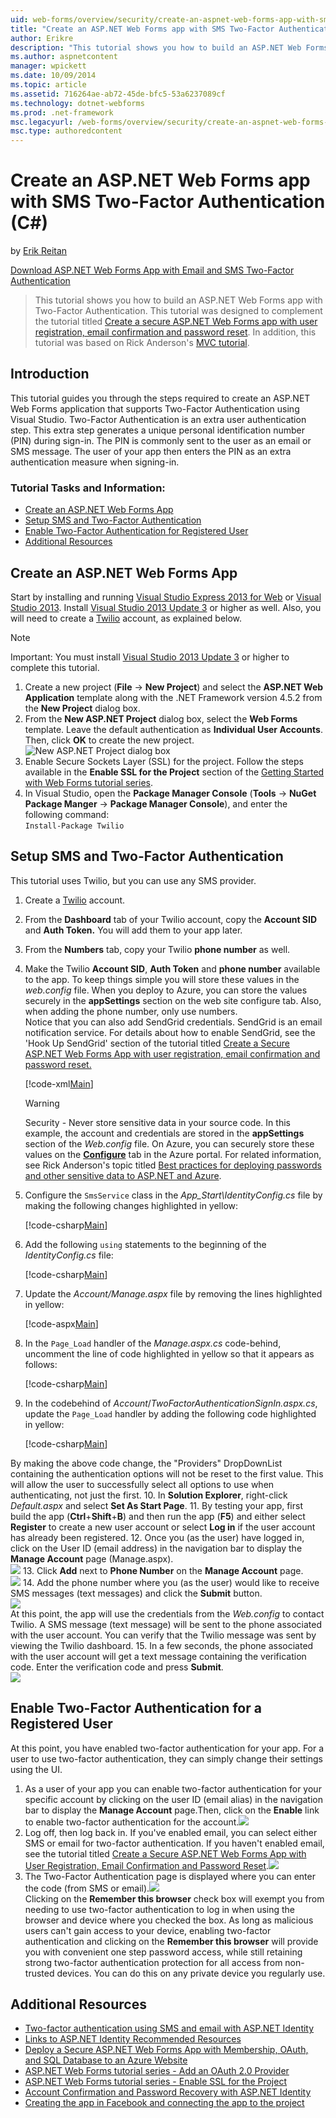 ```yaml
---
uid: web-forms/overview/security/create-an-aspnet-web-forms-app-with-sms-two-factor-authentication
title: "Create an ASP.NET Web Forms app with SMS Two-Factor Authentication (C#) | Microsoft Docs"
author: Erikre
description: "This tutorial shows you how to build an ASP.NET Web Forms app with Two-Factor Authentication. This tutorial was designed to complement the tutorial titled Cr..."
ms.author: aspnetcontent
manager: wpickett
ms.date: 10/09/2014
ms.topic: article
ms.assetid: 716264ae-ab72-45de-bfc5-53a6237089cf
ms.technology: dotnet-webforms
ms.prod: .net-framework
msc.legacyurl: /web-forms/overview/security/create-an-aspnet-web-forms-app-with-sms-two-factor-authentication
msc.type: authoredcontent
---
```

Create an ASP.NET Web Forms app with SMS Two-Factor Authentication (C#)
====================
by [Erik Reitan](https://github.com/Erikre)

[Download ASP.NET Web Forms App with Email and SMS Two-Factor Authentication](https://code.msdn.microsoft.com/ASPNET-Web-Forms-App-with-5a0ff94e)

> This tutorial shows you how to build an ASP.NET Web Forms app with Two-Factor Authentication. This tutorial was designed to complement the tutorial titled [Create a secure ASP.NET Web Forms app with user registration, email confirmation and password reset](create-a-secure-aspnet-web-forms-app-with-user-registration-email-confirmation-and-password-reset.md). In addition, this tutorial was based on Rick Anderson's [MVC tutorial](../../../mvc/overview/security/aspnet-mvc-5-app-with-sms-and-email-two-factor-authentication.md).


## Introduction

This tutorial guides you through the steps required to create an ASP.NET Web Forms application that supports Two-Factor Authentication using Visual Studio. Two-Factor Authentication is an extra user authentication step. This extra step generates a unique personal identification number (PIN) during sign-in. The PIN is commonly sent to the user as an email or SMS message. The user of your app then enters the PIN as an extra authentication measure when signing-in.

### Tutorial Tasks and Information:

- [Create an ASP.NET Web Forms App](#createWebForms)
- [Setup SMS and Two-Factor Authentication](#SMS)
- [Enable Two-Factor Authentication for Registered User](#use2FA)
- [Additional Resources](#addRes)

<a id="createWebForms"></a>
## Create an ASP.NET Web Forms App

Start by installing and running [Visual Studio Express 2013 for Web](https://go.microsoft.com/fwlink/?LinkId=299058) or [Visual Studio 2013](https://go.microsoft.com/fwlink/?LinkId=306566). Install [Visual Studio 2013 Update 3](https://go.microsoft.com/fwlink/?LinkId=390465) or higher as well. Also, you will need to create a [Twilio](https://www.twilio.com/try-twilio) account, as explained below.

> [!NOTE]
> Important: You must install [Visual Studio 2013 Update 3](https://go.microsoft.com/fwlink/?LinkId=390465) or higher to complete this tutorial.


1. Create a new project (**File** -&gt; **New Project**) and select the **ASP.NET Web Application** template along with the .NET Framework version 4.5.2 from the **New Project** dialog box.
2. From the **New ASP.NET Project** dialog box, select the **Web Forms** template. Leave the default authentication as **Individual User Accounts**. Then, click **OK** to create the new project.  
    ![New ASP.NET Project dialog box](create-an-aspnet-web-forms-app-with-sms-two-factor-authentication/_static/image1.png)
3. Enable Secure Sockets Layer (SSL) for the project. Follow the steps available in the **Enable SSL for the Project** section of the [Getting Started with Web Forms tutorial series](../getting-started/getting-started-with-aspnet-45-web-forms/checkout-and-payment-with-paypal.md#SSLWebForms).
4. In Visual Studio, open the **Package Manager Console** (**Tools** -&gt; **NuGet Package Manger** -&gt; **Package Manager Console**), and enter the following command:  
    `Install-Package Twilio`

<a id="SMS"></a>
## Setup SMS and Two-Factor Authentication

This tutorial uses Twilio, but you can use any SMS provider.

1. Create a [Twilio](https://www.twilio.com/try-twilio) account.
2. From the **Dashboard** tab of your Twilio account, copy the **Account SID** and **Auth Token.** You will add them to your app later.
3. From the **Numbers** tab, copy your Twilio **phone number** as well.
4. Make the Twilio **Account SID**, **Auth Token** and **phone number** available to the app. To keep things simple you will store these values in the *web.config* file. When you deploy to Azure, you can store the values securely in the **appSettings** section on the web site configure tab. Also, when adding the phone number, only use numbers.   
 Notice that you can also add SendGrid credentials. SendGrid is an email notification service. For details about how to enable SendGrid, see the 'Hook Up SendGrid' section of the tutorial titled [Create a Secure ASP.NET Web Forms App with user registration, email confirmation and password reset.](create-a-secure-aspnet-web-forms-app-with-user-registration-email-confirmation-and-password-reset.md)

    [!code-xml[Main](create-an-aspnet-web-forms-app-with-sms-two-factor-authentication/samples/sample1.xml?highlight=2,6-10)]

    > [!WARNING]
    > Security - Never store sensitive data in your source code. In this example, the account and credentials are stored in the **appSettings** section of the *Web.config* file. On Azure, you can securely store these values on the **[Configure](https://blogs.msdn.com/b/webdev/archive/2014/06/04/queuebackgroundworkitem-to-reliably-schedule-and-run-long-background-process-in-asp-net.aspx)** tab in the Azure portal. For related information, see Rick Anderson's topic titled [Best practices for deploying passwords and other sensitive data to ASP.NET and Azure](https://go.microsoft.com/fwlink/?LinkId=513141).
5. Configure the `SmsService` class in the *App\_Start\IdentityConfig.cs* file by making the following changes highlighted in yellow: 

    [!code-csharp[Main](create-an-aspnet-web-forms-app-with-sms-two-factor-authentication/samples/sample2.cs?highlight=5-17)]
6. Add the following `using` statements to the beginning of the *IdentityConfig.cs* file: 

    [!code-csharp[Main](create-an-aspnet-web-forms-app-with-sms-two-factor-authentication/samples/sample3.cs?highlight=1-4)]
7. Update the *Account/Manage.aspx* file by removing the lines highlighted in yellow:  

    [!code-aspx[Main](create-an-aspnet-web-forms-app-with-sms-two-factor-authentication/samples/sample4.aspx?highlight=38,53,57-60,63,66,70,73)]
8. In the `Page_Load` handler of the *Manage.aspx.cs* code-behind, uncomment the line of code highlighted in yellow so that it appears as follows: 

    [!code-csharp[Main](create-an-aspnet-web-forms-app-with-sms-two-factor-authentication/samples/sample5.cs?highlight=8)]
9. In the codebehind of *Account*/*TwoFactorAuthenticationSignIn.aspx.cs*, update the `Page_Load` handler by adding the following code highlighted in yellow: 

    [!code-csharp[Main](create-an-aspnet-web-forms-app-with-sms-two-factor-authentication/samples/sample6.cs?highlight=3-4,13)]

 By making the above code change, the "Providers" DropDownList containing the authentication options will not be reset to the first value. This will allow the user to successfully select all options to use when authenticating, not just the first.
10. In **Solution Explorer**, right-click *Default.aspx* and select **Set As Start Page**.
11. By testing your app, first build the app (**Ctrl**+**Shift**+**B**) and then run the app (**F5**) and either select **Register** to create a new user account or select **Log in** if the user account has already been registered.
12. Once you (as the user) have logged in, click on the User ID (email address) in the navigation bar to display the **Manage Account** page (Manage.aspx).  
    ![](create-an-aspnet-web-forms-app-with-sms-two-factor-authentication/_static/image2.png)
13. Click **Add** next to **Phone Number** on the **Manage Account** page.  
    ![](create-an-aspnet-web-forms-app-with-sms-two-factor-authentication/_static/image3.png)
14. Add the phone number where you (as the user) would like to receive SMS messages (text messages) and click the **Submit** button.   
    ![](create-an-aspnet-web-forms-app-with-sms-two-factor-authentication/_static/image4.png)  
 At this point, the app will use the credentials from the *Web.config* to contact Twilio. A SMS message (text message) will be sent to the phone associated with the user account. You can verify that the Twilio message was sent by viewing the Twilio dashboard.
15. In a few seconds, the phone associated with the user account will get a text message containing the verification code. Enter the verification code and press **Submit**.  
     ![](create-an-aspnet-web-forms-app-with-sms-two-factor-authentication/_static/image5.png)

<a id="use2FA"></a>
## Enable Two-Factor Authentication for a Registered User

At this point, you have enabled two-factor authentication for your app. For a user to use two-factor authentication, they can simply change their settings using the UI. 

1. As a user of your app you can enable two-factor authentication for your specific account by clicking on the user ID (email alias) in the navigation bar to display the **Manage Account** page.Then, click on the **Enable** link to enable two-factor authentication for the account.![](create-an-aspnet-web-forms-app-with-sms-two-factor-authentication/_static/image6.png)
2. Log off, then log back in. If you've enabled email, you can select either SMS or email for two-factor authentication. If you haven't enabled email, see the tutorial titled [Create a Secure ASP.NET Web Forms App with User Registration, Email Confirmation and Password Reset](create-a-secure-aspnet-web-forms-app-with-user-registration-email-confirmation-and-password-reset.md).![](create-an-aspnet-web-forms-app-with-sms-two-factor-authentication/_static/image7.png)
3. The Two-Factor Authentication page is displayed where you can enter the code (from SMS or email).![](create-an-aspnet-web-forms-app-with-sms-two-factor-authentication/_static/image8.png)  
 Clicking on the **Remember this browser** check box will exempt you from needing to use two-factor authentication to log in when using the browser and device where you checked the box. As long as malicious users can't gain access to your device, enabling two-factor authentication and clicking on the **Remember this browser** will provide you with convenient one step password access, while still retaining strong two-factor authentication protection for all access from non-trusted devices. You can do this on any private device you regularly use.

<a id="addRes"></a>
## Additional Resources

- [Two-factor authentication using SMS and email with ASP.NET Identity](../../../identity/overview/features-api/two-factor-authentication-using-sms-and-email-with-aspnet-identity.md)
- [Links to ASP.NET Identity Recommended Resources](../../../identity/overview/getting-started/aspnet-identity-recommended-resources.md)
- [Deploy a Secure ASP.NET Web Forms App with Membership, OAuth, and SQL Database to an Azure Website](https://azure.microsoft.com/en-us/documentation/articles/web-sites-dotnet-deploy-aspnet-webforms-app-membership-oauth-sql-database/)
- [ASP.NET Web Forms tutorial series - Add an OAuth 2.0 Provider](../getting-started/getting-started-with-aspnet-45-web-forms/checkout-and-payment-with-paypal.md#OAuthWebForms)
- [ASP.NET Web Forms tutorial series - Enable SSL for the Project](../getting-started/getting-started-with-aspnet-45-web-forms/checkout-and-payment-with-paypal.md#SSLWebForms)
- [Account Confirmation and Password Recovery with ASP.NET Identity](../../../identity/overview/features-api/account-confirmation-and-password-recovery-with-aspnet-identity.md)
- [Creating the app in Facebook and connecting the app to the project](../../../mvc/overview/security/create-an-aspnet-mvc-5-app-with-facebook-and-google-oauth2-and-openid-sign-on.md#fb)
